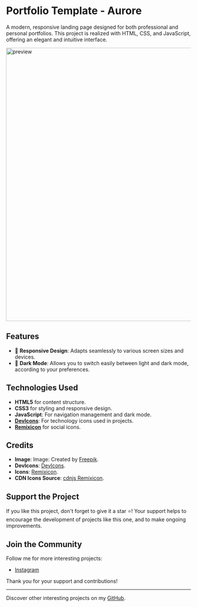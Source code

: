 # Portfolio Template - Aurore

A modern, responsive landing page designed for both professional and personal portfolios. This project is realized with HTML, CSS, and JavaScript, offering an elegant and intuitive interface.

<img width="745" alt="preview" src="https://github.com/user-attachments/assets/af841684-2219-4309-b70e-cbac7e544525">

## Features

- 🌟 **Responsive Design**: Adapts seamlessly to various screen sizes and devices.
- 🌙 **Dark Mode**: Allows you to switch easily between light and dark mode, according to your preferences.

## Technologies Used

- **HTML5** for content structure.
- **CSS3** for styling and responsive design.
- **JavaScript**: For navigation management and dark mode.
- **[DevIcons](https://devicon.dev/)**: For technology icons used in projects.
- **[Remixicon](https://remixicon.com/)** for social icons.

## Credits

- **Image**:
    Image: Created by [Freepik](https://www.freepik.com/free-photo/beautiful-photo-model_1414458.htm#fromView=search&page=2&position=3&uuid=65133b30-521a-4587-b0bc-0a2bae300901).
- **DevIcons**: [DevIcons](https://devicon.dev/).
- **Icons**: [Remixicon](https://remixicon.com/).
- **CDN Icons Source**: [cdnjs Remixicon](https://cdnjs.com/libraries/remixicon).

## Support the Project

If you like this project, don't forget to give it a star ⭐️! Your support helps to encourage the development of projects like this one, and to make ongoing improvements.

## Join the Community

Follow me for more interesting projects:
- [Instagram](https://www.instagram.com/ethan_del_code/)

Thank you for your support and contributions!

---

Discover other interesting projects on my [GitHub](https://github.com/EthanDeL).
